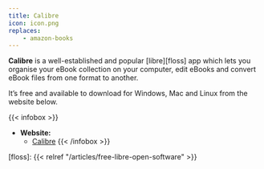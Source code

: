```yaml
---
title: Calibre
icon: icon.png
replaces: 
    - amazon-books
---
```


**Calibre** is a well-established and popular [libre][floss] app which lets you organise your eBook collection on your computer, edit eBooks and convert eBook files from one format to another.

It’s free and available to download for Windows, Mac and Linux from the website below.

{{< infobox >}}
- **Website:** 
    - [Calibre](https://www.calibre-ebook.com/)
{{< /infobox >}}

[floss]: {{< relref "/articles/free-libre-open-software" >}}